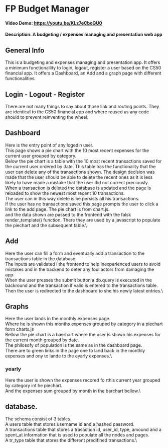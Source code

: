 # FP Budget Manager
#### Video Demo:  https://youtu.be/KLz7eCboQU0
#### Description: A budgeting / expenses managing and presentation web app
## General Info
This is a budgeting and expenses managing and presentation app. It offers a minimum functionallity to login, logout, register a user based on the CS50 financial app.
It offers a Dashboard, an Add and a graph page with different functionalities.
## Login - Logout - Register
There are not many things to say about those link and routing points. They are identical to the CS50 financial app and where reused as any code should to prevent reinventing the wheel.
## Dashboard
Here is the entry point of any logedin user.\
This page shows a pie chart with the 10 most recent expenses for the current user grouped by category.\
Below the pie chart is a table with the 10 most recent transactions saved for the current user ordered by date. This table has the functionality that the user can delete any of the transactions shown. The design decision was made that the user should be able to delete the recent ones as it is less likely to have made a mistake that the user did not correct preciously.\
When a transaction is deleted the database is updated and the page is reloaded to show the newest most recent 10 transactions.\
The user can in this way delete is he persists all his transactions.\
If the user has no transactions saved this page prompts the user to click a link to the add page.
The pie chart is from chart.js.\
and the data shown are passed to the frontend with the falsk render_template() function. There they are used by a javascript to populate the piechart and the subsequent table.\
## Add
Here the user can fill a form and eventually add a transaction to the transactions table in the database.\
The inputs are validated i the frontend to help inexperienced users to avoid mistakes and in the backend to deter any foul actors from damaging the app.\
When the user presses the submit button a db.query is executed in the backround and the transaction if valid is entered to the transactions table.\
Then the user is redirected to the dashboard to she his newly latest entries.\
## Graphs
Here the user lands in the monthly expenses page.\
Where he is shown this months expenses grouped by category in a piechart form charts.js\
Bellow the pie chart is a baerhart where the user is shown his expenses for the current month grouped by date.\
The philosofy of population is the same as in the dashboard page.\
There are to green links in the page one to land back in the monthly expenses and ony to lande to the eyarly expenses.\
### yearly
Here the user is shown the expenses recored fo rthis current year grouped by category int he piechart.\
And the expenses sum grouped by month in the barchart bellow.\

## database.
The schema consist of 3 tables.\
A users table that stores username id and a hashed password.\
A transactions table that stores a trasaction id, user_id, type, amound and a spent_at information that is used to populate all the nodes and pages.\
A tr_type table that stores the different predifined transactions.\



